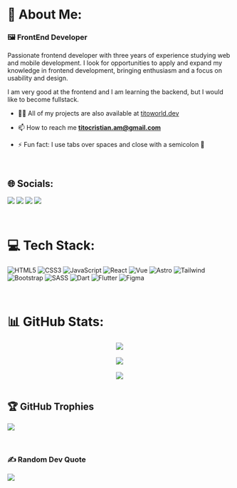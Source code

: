 # 💫 About Me:

### 🖼️ FrontEnd Developer

Passionate frontend developer with three years of experience studying web and mobile development. I look for opportunities to apply and expand my knowledge in frontend development, bringing enthusiasm and a focus on usability and design.

I am very good at the frontend and I am learning the backend, but I would like to become fullstack.

- 👨‍💻 All of my projects are also available at <a target="_blank" href="https://titoworld.dev">titoworld.dev</a>

- 📫 How to reach me **titocristian.am@gmail.com**

- ⚡ Fun fact: I use tabs over spaces and close with a semicolon 🤪

<br>

## 🌐 Socials:

<a target="_blank" href="https://www.linkedin.com/in/cristian-arias-mejuto/"><img src="https://img.shields.io/badge/LinkedIn-%230077B5.svg?style=for-the-badge&logo=linkedin&logoColor=white"/></a>
<a target="_blank" href="https://twitter.com/cristian_am91"><img src="https://img.shields.io/badge/Twitter-%231DA1F2.svg?style=for-the-badge&logo=Twitter&logoColor=white"/></a>
<a target="_blank" href="https://github.com/titoworlddev"><img src="https://img.shields.io/badge/github-%2324292e.svg?&style=for-the-badge&logo=github&logoColor=white"/></a>
<a target="_blank" href="https://instagram.com/cristian_am91"><img src="https://img.shields.io/badge/Instagram-%23E4405F.svg?style=for-the-badge&logo=Instagram&logoColor=white"/></a>

<br>

# 💻 Tech Stack:

![HTML5](https://img.shields.io/badge/html5-%23E34F26.svg?style=for-the-badge&logo=html5&logoColor=white) 
![CSS3](https://img.shields.io/badge/css3-%231572B6.svg?style=for-the-badge&logo=css3&logoColor=white) 
![JavaScript](https://img.shields.io/badge/javascript-%23323330.svg?style=for-the-badge&logo=javascript&logoColor=%23F7DF1E) 
![React](https://img.shields.io/badge/react-%2320232a.svg?style=for-the-badge&logo=react&logoColor=%2361DAFB) 
![Vue](https://img.shields.io/badge/VUE-vue?style=for-the-badge&logo=vue.js&logoColor=white&color=47ba87) 
![Astro](https://img.shields.io/badge/ASTRO-astro?style=for-the-badge&logo=astro&logoColor=white&color=7023d1) 
![Tailwind](https://img.shields.io/badge/TAILWIND-tailwindcss?style=for-the-badge&logo=tailwindcss&logoColor=white&color=3ebff8) 
![Bootstrap](https://img.shields.io/badge/bootstrap-%23563D7C.svg?style=for-the-badge&logo=bootstrap&logoColor=white) 
![SASS](https://img.shields.io/badge/SASS-hotpink.svg?style=for-the-badge&logo=SASS&logoColor=white) 
![Dart](https://img.shields.io/badge/dart-%230175C2.svg?style=for-the-badge&logo=dart&logoColor=white) 
![Flutter](https://img.shields.io/badge/Flutter-%2302569B.svg?style=for-the-badge&logo=Flutter&logoColor=white) 
![Figma](https://img.shields.io/badge/figma-%23F24E1E.svg?style=for-the-badge&logo=figma&logoColor=white) 

<br>

# 📊 GitHub Stats:

<div align="center">
  <img src="https://github-readme-stats-git-masterrstaa-rickstaa.vercel.app/api?username=titoworlddev&theme=tokyonight&hide_border=true&include_all_commits=true&count_private=true" align="center"/>
  <br>
  <br>
  <img src="https://github-readme-streak-stats.herokuapp.com/?user=titoworlddev&theme=tokyonight&hide_border=true" align="center"/>
  <br>
  <br>
  <img src="https://github-readme-stats-git-masterrstaa-rickstaa.vercel.app/api/top-langs/?username=titoworlddev&theme=tokyonight&hide_border=true&include_all_commits=true&count_private=true&layout=compact" align="center"/>
</div>

<br>

## 🏆 GitHub Trophies

![](https://github-profile-trophy.vercel.app/?username=titoworlddev&theme=tokyonight&no-frame=true&no-bg=false&margin-w=4)

<br>

### ✍️ Random Dev Quote

![](https://quotes-github-readme.vercel.app/api?type=horizontal&theme=tokyonight)
